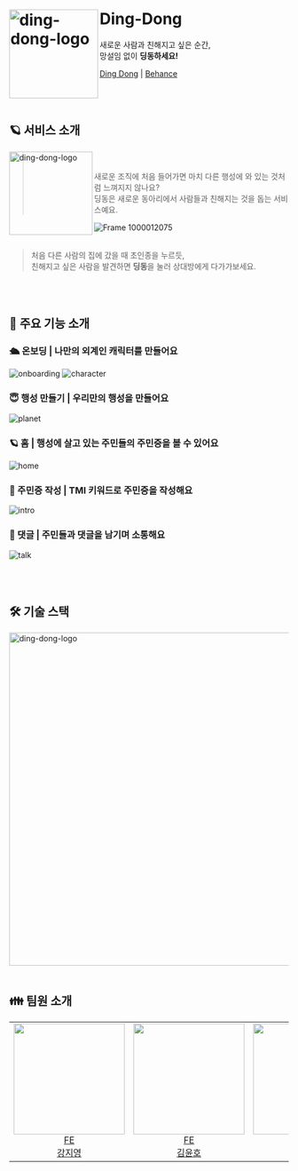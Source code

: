 

# <img width="160" align=left alt="ding-dong-logo" src="https://github.com/depromeet/Ding-dong-fe/assets/62633444/db00a3c0-4959-426e-9d1f-545efc22cfc6"> Ding-Dong 
새로운 사람과 친해지고 싶은 순간,<br/> 망설임 없이 **딩동하세요!**

<a href="https://ding-dong-planet.com/">Ding Dong</a> | <a href='https://www.behance.net/gallery/175602565/DingDong-TMI-'>Behance</a>

<br/>
<br/>

## 🪐 서비스 소개
 <img width="150" align=left alt="ding-dong-logo" src="https://github.com/depromeet/Ding-dong-fe/assets/62633444/d27d3f64-e0ec-40c4-be67-2191c2fad17d">

  > <br/> <br/> 새로운 조직에 처음 들어가면 마치 다른 행성에 와 있는 것처럼 느껴지지 않나요? <br/> 
  딩동은 새로운 동아리에서 사람들과 친해지는 것을 돕는 서비스예요. <br/>
  
  ![Frame 1000012075](https://github.com/depromeet/Ding-dong-fe/assets/62633444/55d857cd-d18e-409d-b7bf-b42306202038)
  <br/>
  <br/>
  
  > 처음 다른 사람의 집에 갔을 때 초인종을 누르듯,  <br/>
  친해지고 싶은 사람을 발견하면 **딩동**을 눌러 상대방에게 다가가보세요.

<br/>
<br/>

## 💫 주요 기능 소개
### 🛳️ 온보딩 | 나만의 외계인 캐릭터를 만들어요 
![onboarding](https://github.com/depromeet/Ding-dong-fe/assets/62633444/e6bad261-b4be-4343-8f8c-f0b17483ef1d)
![character](https://github.com/depromeet/Ding-dong-fe/assets/62633444/cd503980-59c5-4752-a266-ab39faa7a54a)

### 😇 행성 만들기 | 우리만의 행성을 만들어요
![planet](https://github.com/depromeet/Ding-dong-fe/assets/62633444/d50a07d2-a9a3-45dc-ad61-82fff1514854)

### 🪐 홈 | 행성에 살고 있는 주민들의 주민증을 볼 수 있어요
![home](https://github.com/depromeet/Ding-dong-fe/assets/62633444/f04393b0-a4b1-4e15-97d8-487e6456c1a3)
### 📝 주민증 작성 | TMI 키워드로 주민증을 작성해요
![intro](https://github.com/depromeet/Ding-dong-fe/assets/62633444/f55416bb-2865-40ab-8c43-eaf82ed43f03)

### 💬 댓글 | 주민들과 댓글을 남기며 소통해요
![talk](https://github.com/depromeet/Ding-dong-fe/assets/62633444/13d43192-1672-4e4f-87a0-ea023f9c6479)


<br/>
<br/>

## 🛠️ 기술 스택
<img width="600" align=center alt="ding-dong-logo" src="https://github.com/depromeet/Ding-dong-fe/assets/62633444/b5b59d8d-53e3-4862-87a1-84ce6b0fb2e4"/>


<br/>
<br/>

## 👪 팀원 소개 
<table>

<tr>
  <td align=center>
    <a href="https://github.com/99-zziy">
    <img src="https://github.com/99-zziy.png" width="200px" />
    <br/>
    FE 
    <br/>
    강지영
    </a>
  </td>
 
  <td align=center>
    <a href="https://github.com/kimyouknow">
    <img src="https://github.com/kimyouknow.png" width="200px" />
    <br/>
    FE 
    <br/>
    김윤호
    </a>
  </td>
  
  <td align=center>
    <a href="https://github.com/darae07">
    <img src="https://github.com/darae07.png" width="200px"  />
    <br/>
    FE 
    <br/>
    이다래
    </a>
  </td>
  
  <td align=center>
    <a href="https://github.com/hyehyeonmoon">
    <img src="https://github.com/hyehyeonmoon.png" width="200px"  />
    <br/>
    FE 
    <br/>
    문혜현
    </a>
  </td>
  
</tr>
</table>

